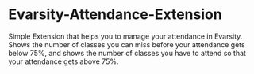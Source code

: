 # Evarsity-Attendance-Extension
 Simple Extension that helps you to manage your attendance in Evarsity.
 Shows the number of classes you can miss before your attendance gets below 75%,
 and shows the number of classes you have to attend so that your attendance gets above 75%. 
